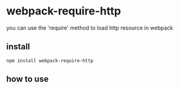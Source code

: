 # webpack-require-http

you can use the 'require' method to load http resource in webpack

## install

```npm install webpack-require-http```

## how to use
